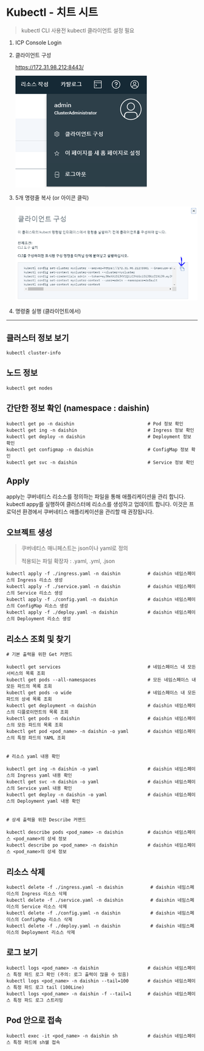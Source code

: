 # Kubectl - 치트 시트


> kubectl CLI 사용전 kubectl 클라이언트 설정 필요

1. ICP Console Login
2. 클라이언트 구성

    https://172.31.98.212:8443/

    ![](img/2019-11-06-15-42-24.png)

3. 5개 명령줄 복사 (or 아이콘 클릭)

    ![](img/2019-11-06-15-45-20.png)


4. 명령줄 실행 (클라이언트에서)


---

## 클러스터 정보 보기

```
kubectl cluster-info
```


## 노드 정보

```
kubectl get nodes
```


## 간단한 정보 확인 (namespace : daishin)

```
kubectl get po -n daishin                           # Pod 정보 확인
kubectl get ing -n daishin                          # Ingress 정보 확인
kubectl get deploy -n daishin                       # Deployment 정보 확인
kubectl get configmap -n daishin                    # ConfigMap 정보 확인
kubectl get svc -n daishin                          # Service 정보 확인
```


## Apply

apply는 쿠버네티스 리소스를 정의하는 파일을 통해 애플리케이션을 관리 합니다.
kubectl appy를 실행하여 클러스터에 리소스를 생성하고 업데이트 합니다.
이것은 프로덕션 환경에서 쿠버네티스 애플리케이션을 관리할 때 권장됩니다.


## 오브젝트 생성

>쿠버네티스 매니페스트는 json이나 yaml로 정의
>
>적용되는 파일 확장자 : .yaml, .yml, .json

```
kubectl apply -f ./ingress.yaml -n daishin          # daishin 네임스페이스의 Ingress 리소스 생성
kubectl apply -f ./service.yaml -n daishin          # daishin 네임스페이스의 Service 리소스 생성
kubectl apply -f ./config.yaml -n daishin           # daishin 네임스페이스의 ConfigMap 리소스 생성
kubectl apply -f ./deploy.yaml -n daishin           # daishin 네임스페이스의 Deployment 리소스 생성
```


## 리소스 조회 및 찾기

```
# 기본 출력을 위한 Get 커맨드

kubectl get services                                # 네임스페이스 내 모든 서비스의 목록 조회
kubectl get pods --all-namespaces                   # 모든 네임스페이스 내 모든 파드의 목록 조회
kubectl get pods -o wide                            # 네임스페이스 내 모든 파드의 상세 목록 조회
kubectl get deployment -n daishin                   # daishin 네임스페이스의 디플로이먼트의 목록 조회
kubectl get pods -n daishin                         # daishin 네임스페이스의 모든 파드의 목록 조회
kubectl get pod <pod_name> -n daishin -o yaml       # daishin 네임스페이스의 특정 파드의 YAML 조회


# 리소스 yaml 내용 확인

kubectl get ing -n daishin -o yaml                  # daishin 네임스페이스의 Ingress yaml 내용 확인
kubectl get svc -n daishin -o yaml                  # daishin 네임스페이스의 Service yaml 내용 확인
kubectl get deploy -n daishin -o yaml               # daishin 네임스페이스의 Deployment yaml 내용 확인


# 상세 출력을 위한 Describe 커맨드

kubectl describe pods <pod_name> -n daishin         # daishin 네임스페이스 <pod_name>의 상세 정보
kubectl describe po <pod_name> -n daishin           # daishin 네임스페이스 <pod_name>의 상세 정보
```


## 리소스 삭제

```
kubectl delete -f ./ingress.yaml -n daishin          # daishin 네임스페이스의 Ingress 리소스 삭제
kubectl delete -f ./service.yaml -n daishin          # daishin 네임스페이스의 Service 리소스 삭제
kubectl delete -f ./config.yaml -n daishin           # daishin 네임스페이스의 ConfigMap 리소스 삭제
kubectl delete -f ./deploy.yaml -n daishin           # daishin 네임스페이스의 Deployment 리소스 삭제
```

## 로그 보기

```
kubectl logs <pod_name> -n daishin                  # daishin 네임스페이스 특정 파드 로그 확인 (주의: 로그 출력이 많을 수 있음)
kubectl logs <pod_name> -n daishin --tail=100       # daishin 네임스페이스 특정 파드 로그 tail (100Line) 
kubectl logs <pod_name> -n daishin -f --tail=1      # daishin 네임스페이스 특정 파드 로그 스트리밍 
```


## Pod 안으로 접속 

```
kubectl exec -it <pod_name> -n daishin sh           # daishin 네임스페이스 특정 파드에 sh쉘 접속
```




